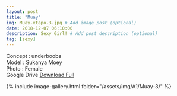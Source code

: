 ```yaml
---
layout: post
title: "Muay"
img: Muay-xtapo-3.jpg # Add image post (optional)
date: 2018-12-07 06:10:00
description: Sexy Girl! # Add post description (optional)
tag: [sexy]
---
```

Concept : underboobs  
Model : Sukanya Moey  
Photo : Female  
Google Drive [Download Full](http://gestyy.com/e0BQop)    


{% include image-gallery.html folder="/assets/img/A1/Muay-3/" %}

